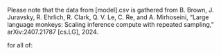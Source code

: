 Please note that the data from [model].csv is gathered from B. Brown, J. Juravsky, R. Ehrlich, R. Clark, Q. V. Le, C. Re, and A. Mirhoseini, “Large language monkeys: Scaling inference compute with repeated
sampling,” arXiv:2407.21787 [cs.LG], 2024.

for all of:
